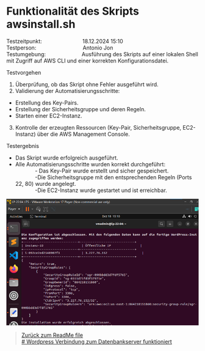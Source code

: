 # Funktionalität des Skripts awsinstall.sh
Testzeitpunkt:&nbsp;&nbsp;&nbsp;&nbsp;&nbsp;&nbsp;&nbsp;&nbsp;&nbsp;&nbsp;&nbsp;&nbsp;&nbsp;&nbsp;&nbsp;&nbsp;&nbsp;&nbsp;&nbsp;&nbsp;&nbsp;&nbsp;&nbsp;&nbsp;&nbsp;&nbsp;&nbsp;18.12.2024 15:10  
Testperson:&nbsp;&nbsp;&nbsp;&nbsp;&nbsp;&nbsp;&nbsp;&nbsp;&nbsp;&nbsp;&nbsp;&nbsp;&nbsp;&nbsp;&nbsp;&nbsp;&nbsp;&nbsp;&nbsp;&nbsp;&nbsp;&nbsp;&nbsp;&nbsp;&nbsp;&nbsp;&nbsp;&nbsp;&nbsp;&nbsp; Antonio Jon  
Testumgebung: &nbsp;&nbsp;&nbsp;&nbsp;&nbsp;&nbsp;&nbsp;&nbsp;&nbsp;&nbsp;&nbsp;&nbsp;&nbsp;&nbsp;&nbsp;&nbsp;&nbsp;&nbsp;&nbsp;&nbsp;&nbsp;&nbsp;&nbsp;Ausführung des Skripts auf einer lokalen Shell mit Zugriff auf AWS CLI und einer korrekten Konfigurationsdatei.  

Testvorgehen  
1. Überprüfung, ob das Skript ohne Fehler ausgeführt wird.  
2. Validierung der Automatisierungsschritte:  
- Erstellung des Key-Pairs.  
- Erstellung der Sicherheitsgruppe und deren Regeln.  
- Starten einer EC2-Instanz.  
3. Kontrolle der erzeugten Ressourcen (Key-Pair, Sicherheitsgruppe, EC2-Instanz) über die AWS Management Console.  

Testergebnis  
- Das Skript wurde erfolgreich ausgeführt.  
- Alle Automatisierungsschritte wurden korrekt durchgeführt:  
&nbsp;&nbsp;&nbsp;&nbsp;&nbsp;&nbsp;&nbsp;&nbsp;&nbsp;&nbsp;&nbsp;&nbsp;&nbsp;- Das Key-Pair wurde erstellt und sicher gespeichert.  
&nbsp;&nbsp;&nbsp;&nbsp;&nbsp;&nbsp;&nbsp;&nbsp;&nbsp;&nbsp;&nbsp;&nbsp;&nbsp;-Die Sicherheitsgruppe mit den entsprechenden Regeln (Ports 22, 80) wurde angelegt.  
&nbsp;&nbsp;&nbsp;&nbsp;&nbsp;&nbsp;&nbsp;&nbsp;&nbsp;&nbsp;&nbsp;&nbsp;&nbsp;-Die EC2-Instanz wurde gestartet und ist erreichbar.


![image](Images/testfall3.png)

> [Zurück zum ReadMe file](README.md)  
> [# Wordpress Verbindung zum Datenbankserver funktioniert](Testfall2.md)
